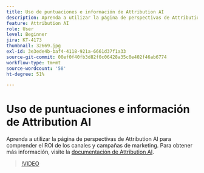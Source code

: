 ```yaml
---
title: Uso de puntuaciones e información de Attribution AI
description: Aprenda a utilizar la página de perspectivas de Attribution AI para comprender el ROI de los canales y campañas de marketing
feature: Attribution AI
role: User
level: Beginner
jira: KT-4173
thumbnail: 32669.jpg
exl-id: 3e3ede4b-baf4-4118-921a-6661d37f1a33
source-git-commit: 00ef0f40fb3d82f0c06428a35c0e402f46ab6774
workflow-type: tm+mt
source-wordcount: '58'
ht-degree: 51%

---
```


# Uso de puntuaciones e información de Attribution AI

Aprenda a utilizar la página de perspectivas de Attribution AI para comprender el ROI de los canales y campañas de marketing. Para obtener más información, visite la [documentación de Attribution AI](https://experienceleague.adobe.com/docs/experience-platform/intelligent-services/attribution-ai/overview.html).

>[!VIDEO](https://video.tv.adobe.com/v/32669?learn=on)
